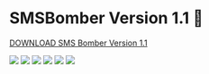 # SMSBomber Version 1.1 :rocket:

[DOWNLOAD SMS Bomber Version 1.1](https://github.com/mahendraplus/SMS-Bomber/raw/main/SMS%20Bomber%20%201.0_1.apk)

<img src="SMSBomber(1).png"/>
<img src="smsbomber(2).png"/>
<img src="SMSBomber(3).png"/>
<img src="SMSBomber(4).png"/>
<img src="SMSBomber(5).png"/>
<img src="SMSBomber(6).png"/>


